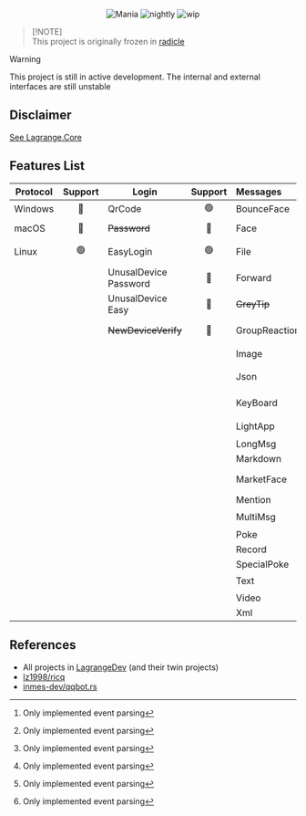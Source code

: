 <div align="center">

![Mania](https://socialify.git.ci/LagrangeDev/mania/image?description=1&descriptionEditable=An%20Implementation%20of%20NTQQ%20Protocol,%20with%20Pure%20Rust%F0%9F%A6%80,%20Derived%20from%20Lagrange.Core&font=Jost&forks=1&issues=1&logo=https%3A%2F%2Fstatic.live.moe%2Flagrange.jpg&name=1&pattern=Diagonal%20Stripes&pulls=1&stargazers=1&theme=Auto)
![nightly](https://img.shields.io/badge/toolchain-nightly-important)
![wip](https://img.shields.io/badge/develop-wip-blue)

</div>

> [!NOTE]\
> This project is originally frozen in [radicle](https://app.radicle.xyz/nodes/seed.radicle.garden/rad:z4QZVPDxLbGgd1oHFsjtJLQYtZ8ma)


> [!WARNING]  
> This project is still in active development. The internal and external interfaces are still unstable


## Disclaimer
[See Lagrange.Core](https://github.com/LagrangeDev/Lagrange.Core#disclaimer)

## Features List

| Protocol | Support | Login                     | Support | Messages      | Support | Operations        | Support | Events              | Support |
|----------|:-------:|---------------------------|:-------:|:--------------|:-------:|:------------------|:-------:|:--------------------|:-------:|
| Windows  |   🔴    | QrCode                    |   🟢    | BounceFace    |   🔴    | Poke              |   🔴    | Captcha             |   🔴    |
| macOS    |   🔴    | ~~Password~~              |   🔴    | Face          | 🟡 [^1] | Recall            |   🔴    | BotOnline           |   🔴    |
| Linux    |   🟢    | EasyLogin                 |   🟢    | File          |   🔴    | Leave Group       |   🔴    | BotOffline          |   🔴    |
|          |         | UnusalDevice<br/>Password |   🔴    | Forward       | 🟡[^1]  | Set Special Title |   🔴    | Message             |   🔴    |
|          |         | UnusalDevice<br/>Easy     |   🔴    | ~~GreyTip~~   |   🔴    | Kick Member       |   🔴    | Poke                |   🔴    |
|          |         | ~~NewDeviceVerify~~       |   🔴    | GroupReaction |   🔴    | Mute Member       |   🔴    | MessageRecall       |   🔴    |
|          |         |                           |         | Image         | 🟡[^1]  | Set Admin         |   🔴    | GroupMemberDecrease |   🔴    |
|          |         |                           |         | Json          |   🟢    | Friend Request    |   🔴    | GroupMemberIncrease |   🔴    |
|          |         |                           |         | KeyBoard      |   🔴    | Group Request     |   🔴    | GroupPromoteAdmin   |   🔴    |
|          |         |                           |         | LightApp      | 🟡[^1]  | ~~Voice Call~~    |   🔴    | GroupInvite         |   🔴    |
|          |         |                           |         | LongMsg       |   🔴    | Client Key        |   🔴    | GroupRequestJoin    |   🔴    |
|          |         |                           |         | Markdown      |   🔴    | Cookies           |   🔴    | FriendRequest       |   🔴    |
|          |         |                           |         | MarketFace    | 🟡[^1]  | Send Message      |   🔴    | ~~FriendTyping~~    |   🔴    |
|          |         |                           |         | Mention       |   🔴    |                   |         | ~~FriendVoiceCall~~ |   🔴    |
|          |         |                           |         | MultiMsg      | 🟡[^1]  |                   |         |                     |         |
|          |         |                           |         | Poke          |   🔴    |                   |         |                     |         |
|          |         |                           |         | Record        |   🔴    |                   |         |                     |         |
|          |         |                           |         | SpecialPoke   |   🔴    |                   |         |                     |         |
|          |         |                           |         | Text          |   🟢    |                   |         |                     |         |
|          |         |                           |         | Video         |   🔴    |                   |         |                     |         |
|          |         |                           |         | Xml           |   🔴    |                   |         |                     |         |

[^1]: Only implemented event parsing

## References
- All projects in [LagrangeDev](https://github.com/lagrangeDev) (and their twin projects)
- [lz1998/ricq](https://github.com/lz1998/ricq)
- [inmes-dev/qqbot.rs](https://github.com/inmes-dev/qqbot.rs)